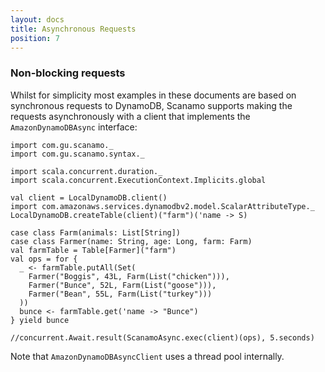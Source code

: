 ```yaml
---
layout: docs
title: Asynchronous Requests
position: 7
---
```


### Non-blocking requests
 
Whilst for simplicity most examples in these documents are based on synchronous
requests to DynamoDB, Scanamo supports making the requests asynchronously with
a client that implements the `AmazonDynamoDBAsync` interface:

```tut:silent
import com.gu.scanamo._
import com.gu.scanamo.syntax._

import scala.concurrent.duration._
import scala.concurrent.ExecutionContext.Implicits.global
 
val client = LocalDynamoDB.client()
import com.amazonaws.services.dynamodbv2.model.ScalarAttributeType._
LocalDynamoDB.createTable(client)("farm")('name -> S)

case class Farm(animals: List[String])
case class Farmer(name: String, age: Long, farm: Farm)
val farmTable = Table[Farmer]("farm")
val ops = for {
  _ <- farmTable.putAll(Set(
    Farmer("Boggis", 43L, Farm(List("chicken"))),
    Farmer("Bunce", 52L, Farm(List("goose"))),
    Farmer("Bean", 55L, Farm(List("turkey")))
  ))
  bunce <- farmTable.get('name -> "Bunce")
} yield bunce
```
```tut:book
//concurrent.Await.result(ScanamoAsync.exec(client)(ops), 5.seconds)
```

Note that `AmazonDynamoDBAsyncClient` uses a thread pool internally.